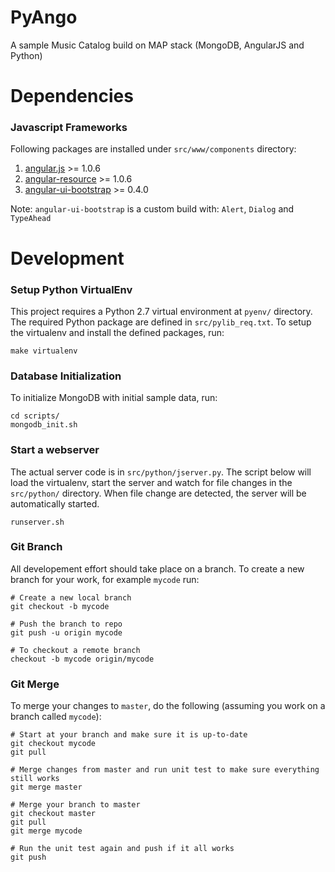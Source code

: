 # PyAngo

A sample Music Catalog build on MAP stack (MongoDB, AngularJS and Python)

# Dependencies

### Javascript Frameworks
Following packages are installed under `src/www/components` directory:

1. [angular.js](http://angularjs.org/) >= 1.0.6
1. [angular-resource](http://docs.angularjs.org/api/ngResource.$resource) >= 1.0.6
1. [angular-ui-bootstrap](http://angular-ui.github.io/bootstrap/) >= 0.4.0

Note: `angular-ui-bootstrap` is a custom build with: `Alert`, `Dialog` and `TypeAhead`

# Development

### Setup Python VirtualEnv
This project requires a Python 2.7 virtual environment at `pyenv/` directory.  The required Python package are defined
in `src/pylib_req.txt`.  To setup the virtualenv and install the defined packages, run:
```
make virtualenv
```

### Database Initialization
To initialize MongoDB with initial sample data, run:
```
cd scripts/
mongodb_init.sh
```

### Start a webserver
The actual server code is in `src/python/jserver.py`.  The script below will load the virtualenv, start the server and
watch for file changes in the `src/python/` directory.  When file change are detected, the server will be automatically
started.
```
runserver.sh
```

### Git Branch
All developement effort should take place on a branch.  To create a new branch for your work, for example `mycode`
run:
```
# Create a new local branch
git checkout -b mycode

# Push the branch to repo
git push -u origin mycode

# To checkout a remote branch
checkout -b mycode origin/mycode
```

### Git Merge
To merge your changes to `master`, do the following (assuming you work on a branch called `mycode`):
```
# Start at your branch and make sure it is up-to-date
git checkout mycode
git pull

# Merge changes from master and run unit test to make sure everything still works
git merge master

# Merge your branch to master
git checkout master
git pull
git merge mycode

# Run the unit test again and push if it all works
git push
```

